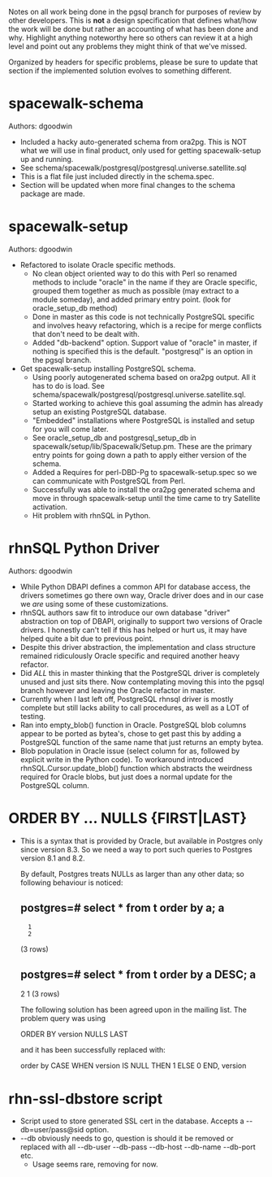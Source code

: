 Notes on all work being done in the pgsql branch for purposes of review by other developers.  This is __not__ a design specification that defines what/how the work will be done but rather an accounting of what has been done and why.  Highlight anything noteworthy here so others can review it at a high level and point out any problems they might think of that we've missed.

Organized by headers for specific problems, please be sure to update that section if the implemented solution evolves to something different.
# spacewalk-schema



Authors: dgoodwin

 * Included a hacky auto-generated schema from ora2pg. This is NOT what we will use in final product, only used for getting spacewalk-setup up and running.
 * See schema/spacewalk/postgresql/postgresql.universe.satellite.sql
 * This is a flat file just included directly in the schema.spec.
 * Section will be updated when more final changes to the schema package are made.
# spacewalk-setup



Authors: dgoodwin

 * Refactored to isolate Oracle specific methods.
   * No clean object oriented way to do this with Perl so renamed methods to include "oracle" in the name if they are Oracle specific, grouped them together as much as possible (may extract to a module someday), and added primary entry point. (look for oracle_setup_db method)
   * Done in master as this code is not technically PostgreSQL specific and involves heavy refactoring, which is a recipe for merge conflicts that don't need to be dealt with.
   * Added "db-backend" option. Support value of "oracle" in master, if nothing is specified this is the default. "postgresql" is an option in the pgsql branch.
 * Get spacewalk-setup installing PostgreSQL schema.
   * Using poorly autogenerated schema based on ora2pg output. All it has to do is load. See schema/spacewalk/postgresql/postgresql.universe.satellite.sql.
   * Started working to achieve this goal assuming the admin has already setup an existing PostgreSQL database.
   * "Embedded" installations where PostgreSQL is installed and setup for you will come later.
   * See oracle_setup_db and postgresql_setup_db in spacewalk/setup/lib/Spacewalk/Setup.pm. These are the primary entry points for going down a path to apply either version of the schema.
   * Added a Requires for perl-DBD-Pg to spacewalk-setup.spec so we can communicate with PostgreSQL from Perl.
   * Successfully was able to install the ora2pg generated schema and move in through spacewalk-setup until the time came to try Satellite activation.
   * Hit problem with rhnSQL in Python.
# rhnSQL Python Driver



Authors: dgoodwin

  * While Python DBAPI defines a common API for database access, the drivers sometimes go there own way, Oracle driver does and in our case we *are* using some of these customizations.
  * rhnSQL authors saw fit to introduce our own database "driver" abstraction on top of DBAPI, originally to support two versions of Oracle drivers. I honestly can't tell if this has helped or hurt us, it may have helped quite a bit due to previous point.
  * Despite this driver abstraction, the implementation and class structure remained ridiculously Oracle specific and required another heavy refactor.
  * Did *ALL* this in master thinking that the PostgreSQL driver is completely unused and just sits there. Now contemplating moving this into the pgsql branch however and leaving the Oracle refactor in master.
  * Currently when I last left off, PostgreSQL rhnsql driver is mostly complete but still lacks ability to call procedures, as well as a LOT of testing.
  * Ran into empty_blob() function in Oracle. PostgreSQL blob columns appear to be ported as bytea's, chose to get past this by adding a PostgreSQL function of the same name that just returns an empty bytea.
  * Blob population in Oracle issue (select column for as, followed by explicit write in the Python code). To workaround introduced rhnSQL.Cursor.update_blob() function which abstracts the weirdness required for Oracle blobs, but just does a normal update for the PostgreSQL column.
# ORDER BY ... NULLS {FIRST|LAST}

  * This is a syntax that is provided by Oracle, but available in Postgres only since version 8.3. So we need a way to port such queries to Postgres version 8.1 and 8.2.

    By default, Postgres treats NULLs as larger than any other data; so following behaviour is noticed:

    postgres=# select * from t order by a;
       a    
    --------
          1
          2
     <null>
    (3 rows)
    
    postgres=# select * from t order by a DESC;
       a    
    --------
     <null>
          2
          1
    (3 rows)

    The following solution has been agreed upon in the mailing list. The problem query was using 


    ORDER BY version NULLS LAST

    and it has been successfully replaced with:


    order by CASE WHEN version IS NULL
                  THEN 1
                  ELSE 0
             END, version
# rhn-ssl-dbstore script



 * Script used to store generated SSL cert in the database. Accepts a --db=user/pass@sid option.
 * --db obviously needs to go, question is should it be removed or replaced with all --db-user --db-pass --db-host --db-name --db-port etc.
   * Usage seems rare, removing for now.